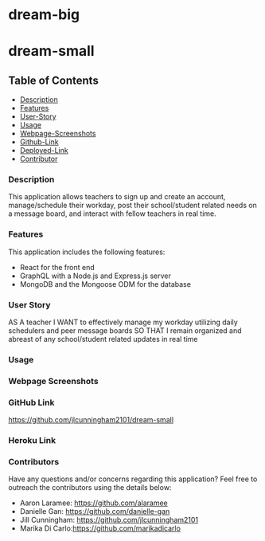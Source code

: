 # dream-big

# dream-small

## Table of Contents

- [Description](#description)
- [Features](#features)
- [User-Story](#user-story)
- [Usage](#usage)
- [Webpage-Screenshots](#webpage-screenshots)
- [Github-Link](#github-link)
- [Deployed-Link](#deployed-link)
- [Contributor](#contributor)

### Description

This application allows teachers to sign up and create an account, manage/schedule their workday, post their school/student related needs on a message board, and interact with fellow teachers in real time.

### Features

This application includes the following features:

- React for the front end
- GraphQL with a Node.js and Express.js server
- MongoDB and the Mongoose ODM for the database

### User Story

AS A teacher
I WANT to effectively manage my workday utilizing daily schedulers and peer message boards
SO THAT I remain organized and abreast of any school/student related updates in real time

### Usage

### Webpage Screenshots

### GitHub Link

https://github.com/jlcunningham2101/dream-small

### Heroku Link

### Contributors

Have any questions and/or concerns regarding this application? Feel free to outreach the contributors using the details below:

- Aaron Laramee: https://github.com/alaramee
- Danielle Gan: https://github.com/danielle-gan
- Jill Cunningham: https://github.com/jlcunningham2101
- Marika Di Carlo:https://github.com/marikadicarlo